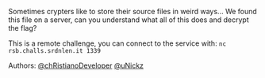 Sometimes crypters like to store their source files in weird ways... We found this file on a server, can you understand what all of this does and decrypt the flag?

This is a remote challenge, you can connect to the service with: `nc rsb.challs.srdnlen.it 1339`

Authors:
[@chRistianoDeveloper](https://github.com/chRistianoDeveloper)
[@uNickz](https://github.com/uNickz)

